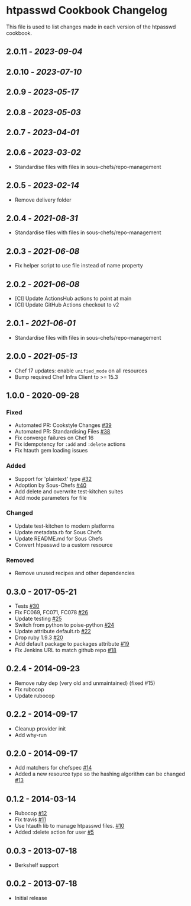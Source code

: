 # htpasswd Cookbook Changelog

This file is used to list changes made in each version of the htpasswd cookbook.

## 2.0.11 - *2023-09-04*

## 2.0.10 - *2023-07-10*

## 2.0.9 - *2023-05-17*

## 2.0.8 - *2023-05-03*

## 2.0.7 - *2023-04-01*

## 2.0.6 - *2023-03-02*

- Standardise files with files in sous-chefs/repo-management

## 2.0.5 - *2023-02-14*

- Remove delivery folder

## 2.0.4 - *2021-08-31*

- Standardise files with files in sous-chefs/repo-management

## 2.0.3 - *2021-06-08*

- Fix helper script to use file instead of name property

## 2.0.2 - *2021-06-08*

- [CI] Update ActionsHub actions to point at main
- [CI] Update GitHub Actions checkout to v2

## 2.0.1 - *2021-06-01*

- Standardise files with files in sous-chefs/repo-management

## 2.0.0 - *2021-05-13*

- Chef 17 updates: enable `unified_mode` on all resources
- Bump required Chef Infra Client to >= 15.3

## 1.0.0 - 2020-09-28

### Fixed

- Automated PR: Cookstyle Changes [\#39](https://github.com/sous-chefs/htpasswd/pull/39)
- Automated PR: Standardising Files [\#38](https://github.com/sous-chefs/htpasswd/pull/38)
- Fix converge failures on Chef 16
- Fix idempotency for `:add` and `:delete` actions
- Fix htauth gem loading issues

### Added

- Support for 'plaintext' type [\#32](https://github.com/sous-chefs/htpasswd/pull/32)
- Adoption by Sous-Chefs [\#40](https://github.com/sous-chefs/htpasswd/pull/40)
- Add delete and overwrite test-kitchen suites
- Add mode parameters for file

### Changed

- Update test-kitchen to modern platforms
- Update metadata.rb for Sous Chefs
- Update README.md for Sous Chefs
- Convert htpasswd to a custom resource

### Removed

- Remove unused recipes and other dependencies

## 0.3.0 - 2017-05-21

- Tests [\#30](https://github.com/sous-chefs/htpasswd/pull/30)
- Fix FC069, FC071, FC078 [\#26](https://github.com/sous-chefs/htpasswd/pull/26)
- Update testing [\#25](https://github.com/sous-chefs/htpasswd/pull/25)
- Switch from python to poise-python [\#24](https://github.com/sous-chefs/htpasswd/pull/24)
- Update attribute default.rb  [\#22](https://github.com/sous-chefs/htpasswd/pull/22)
- Drop ruby 1.9.3 [\#20](https://github.com/sous-chefs/htpasswd/pull/20)
- Add default package to packages attribute [\#19](https://github.com/sous-chefs/htpasswd/pull/19)
- Fix Jenkins URL to match github repo [\#18](https://github.com/sous-chefs/htpasswd/pull/18)

## 0.2.4 - 2014-09-23

- Remove ruby dep (very old and unmaintained) (fixed #15)
- Fix rubocop
- Update rubocop

## 0.2.2 - 2014-09-17

- Cleanup provider init
- Add why-run

## 0.2.0 - 2014-09-17

- Add matchers for chefspec [\#14](https://github.com/sous-chefs/htpasswd/pull/14)
- Added a new resource type so the hashing algorithm can be changed [\#13](https://github.com/sous-chefs/htpasswd/pull/13)

## 0.1.2 - 2014-03-14

- Rubocop [\#12](https://github.com/sous-chefs/htpasswd/pull/12)
- Fix travis [\#11](https://github.com/sous-chefs/htpasswd/pull/11)
- Use htauth lib to manage htpasswd files. [\#10](https://github.com/sous-chefs/htpasswd/pull/10)
- Added :delete action for user [\#5](https://github.com/sous-chefs/htpasswd/pull/5)

## 0.0.3 - 2013-07-18

- Berkshelf support

## 0.0.2 - 2013-07-18

- Initial release
